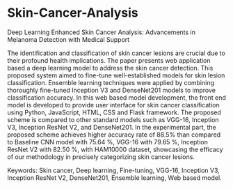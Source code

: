 # Skin-Cancer-Analysis
Deep Learning Enhanced Skin Cancer Analysis: Advancements in Melanoma Detection with Medical Support

The identification and classification of skin cancer lesions are crucial due to their profound health implications. The paper presents web application based a deep learning model to address the skin cancer detection. This proposed system aimed to fine-tune well-established models for skin lesion classification. Ensemble learning techniques were applied by combining thoroughly fine-tuned Inception V3 and DenseNet201 models to improve classification accuracy. In this web based model development, the front end model is developed to provide user interface for skin cancer classification using Python, JavaScript, HTML, CSS and Flask framework. The proposed scheme is compared to other standard models such as VGG-16, Inception V3, Inception ResNet V2, and DenseNet201. In the experimental part, the proposed scheme achieves higher accuracy rate of 88.5% than compared to Baseline CNN model with 75.64 %, VGG-16 with 79.65 %, Inception ResNet V2 with 82.50 %, with HAM10000 dataset, showcasing the efficacy of our methodology in precisely categorizing skin cancer lesions.

Keywords: Skin cancer, Deep learning, Fine-tuning, VGG-16, Inception V3, Inception ResNet V2, DenseNet201, Ensemble learning, Web based model. 
